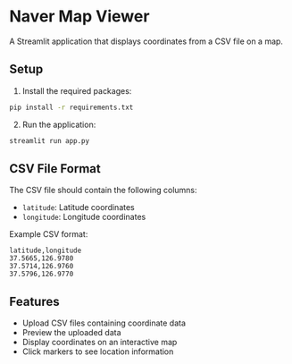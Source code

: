 # Naver Map Viewer

A Streamlit application that displays coordinates from a CSV file on a map.

## Setup

1. Install the required packages:
```bash
pip install -r requirements.txt
```

2. Run the application:
```bash
streamlit run app.py
```

## CSV File Format

The CSV file should contain the following columns:
- `latitude`: Latitude coordinates
- `longitude`: Longitude coordinates

Example CSV format:
```csv
latitude,longitude
37.5665,126.9780
37.5714,126.9760
37.5796,126.9770
```

## Features

- Upload CSV files containing coordinate data
- Preview the uploaded data
- Display coordinates on an interactive map
- Click markers to see location information 